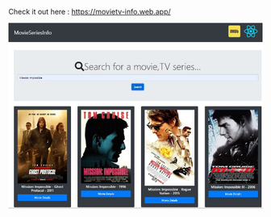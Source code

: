 Check it out here : https://movietv-info.web.app/

![](https://github.com/priyansh18/MovieTv-Info/blob/master/src/image/peek.JPG)
